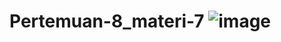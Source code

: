 # Pertemuan-8_materi-7 ![image](https://github.com/Fandiy306/Pertemuan-8_materi-7/assets/132991574/ba1dcc5d-9c02-4dce-90ef-f176b89981a4)
